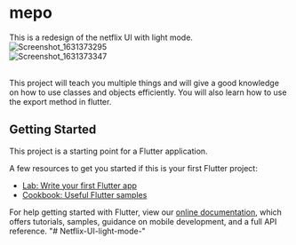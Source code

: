 # mepo

This is a redesign of the netflix UI with light mode. 
<br /> ![Screenshot_1631373295](https://user-images.githubusercontent.com/62276296/132952695-2681bcc6-df0b-4abe-ab1f-ec85d7afc4d7.png)   
![Screenshot_1631373347](https://user-images.githubusercontent.com/62276296/132952702-be68e20a-0f07-413f-a1eb-5da8325da49b.png)

<br />This project will teach you multiple things and will give a good knowledge on how to use classes and objects efficiently. You will also learn how to use the export method in flutter.

## Getting Started

This project is a starting point for a Flutter application.

A few resources to get you started if this is your first Flutter project:

- [Lab: Write your first Flutter app](https://flutter.dev/docs/get-started/codelab)
- [Cookbook: Useful Flutter samples](https://flutter.dev/docs/cookbook)

For help getting started with Flutter, view our
[online documentation](https://flutter.dev/docs), which offers tutorials,
samples, guidance on mobile development, and a full API reference.
"# Netflix-UI-light-mode-" 
